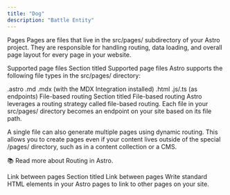 ```yaml
---
title: "Dog"
description: "Battle Entity"
---
```



Pages
Pages are files that live in the src/pages/ subdirectory of your Astro project. They are responsible for handling routing, data loading, and overall page layout for every page in your website.

Supported page files
Section titled Supported page files
Astro supports the following file types in the src/pages/ directory:

.astro
.md
.mdx (with the MDX Integration installed)
.html
.js/.ts (as endpoints)
File-based routing
Section titled File-based routing
Astro leverages a routing strategy called file-based routing. Each file in your src/pages/ directory becomes an endpoint on your site based on its file path.

A single file can also generate multiple pages using dynamic routing. This allows you to create pages even if your content lives outside of the special /pages/ directory, such as in a content collection or a CMS.

📚 Read more about Routing in Astro.

Link between pages
Section titled Link between pages
Write standard HTML <a> elements in your Astro pages to link to other pages on your site.